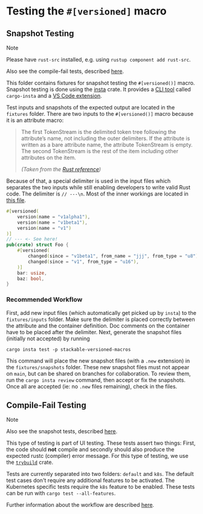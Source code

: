 # Testing the `#[versioned]` macro

## Snapshot Testing

> [!NOTE]
> Please have `rust-src` installed, e.g. using `rustup component add rust-src`.
>
> Also see the compile-fail tests, described [here](../tests/README.md).

This folder contains fixtures for snapshot testing the `#[versioned()]` macro. Snapshot testing is
done using the [insta] crate. It provides a [CLI tool][insta-cli] called `cargo-insta` and a
[VS Code extension][insta-ext].

Test inputs and snapshots of the expected output are located in the `fixtures` folder. There are two
inputs to the `#[versioned()]` macro because it is an attribute macro:

> The first TokenStream is the delimited token tree following the attribute’s name, not including
> the outer delimiters. If the attribute is written as a bare attribute name, the attribute
> TokenStream is empty. The second TokenStream is the rest of the item including other attributes on
> the item.
>
> _(Taken from the [Rust reference][rust-ref])_

Because of that, a special delimiter is used in the input files which separates the two inputs while
still enabling developers to write valid Rust code. The delimiter is `// ---\n`. Most of the inner
workings are located in [this file](../src/test_utils.rs).

```rust
#[versioned(
    version(name = "v1alpha1"),
    version(name = "v1beta1"),
    version(name = "v1")
)]
// --- <- See here!
pub(crate) struct Foo {
    #[versioned(
        changed(since = "v1beta1", from_name = "jjj", from_type = "u8"),
        changed(since = "v1", from_type = "u16"),
    )]
    bar: usize,
    baz: bool,
}
```

### Recommended Workflow

First, add new input files (which automatically get picked up by `insta`) to the `fixtures/inputs`
folder. Make sure the delimiter is placed correctly between the attribute and the container
definition. Doc comments on the container have to be placed after the delimiter. Next, generate the
snapshot files (initially not accepted) by running

```shell
cargo insta test -p stackable-versioned-macros
```

This command will place the new snapshot files (with a `.new` extension) in the `fixtures/snapshots`
folder. These new snapshot files must not appear on `main`, but can be shared on branches for
collaboration. To review them, run the `cargo insta review` command, then accept or fix the
snapshots. Once all are accepted (ie: no `.new` files remaining), check in the files.

## Compile-Fail Testing

> [!NOTE]
> Also see the snapshot tests, described [here](../fixtures/README.md).

This type of testing is part of UI testing. These tests assert two things: First, the code should
**not** compile and secondly should also produce the expected rustc (compiler) error message. For
this type of testing, we use the [`trybuild`][trybuild] crate.

Tests are currently separated into two folders: `default` and `k8s`. The default test cases don't
require any additional features to be activated. The Kubernetes specific tests require the `k8s`
feature to be enabled. These tests can be run with `cargo test --all-features`.

Further information about the workflow are described [here][workflow].

[rust-ref]: https://doc.rust-lang.org/reference/procedural-macros.html#attribute-macros
[workflow]: https://docs.rs/trybuild/latest/trybuild/#workflow
[trybuild]: https://docs.rs/trybuild/latest/trybuild/
[insta-ext]: https://insta.rs/docs/vscode/
[insta-cli]: https://insta.rs/docs/cli/
[insta]: https://insta.rs/
